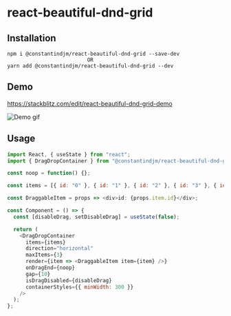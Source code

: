 # react-beautiful-dnd-grid

## Installation

```
npm i @constantindjm/react-beautiful-dnd-grid --save-dev
                          OR
yarn add @constantindjm/react-beautiful-dnd-grid --dev
```

## Demo

https://stackblitz.com/edit/react-beautiful-dnd-grid-demo

![Demo gif](./doc/demo.gif)

## Usage

```javascript
import React, { useState } from "react";
import { DragDropContainer } from "@constantindjm/react-beautiful-dnd-grid";

const noop = function() {};

const items = [{ id: "0" }, { id: "1" }, { id: "2" }, { id: "3" }, { id: "4" }];

const DraggableItem = props => <div>id: {props.item.id}</div>;

const Component = () => {
  const [disableDrag, setDisableDrag] = useState(false);

  return (
    <DragDropContainer
      items={items}
      direction="horizontal"
      maxItems={3}
      render={item => <DraggableItem item={item} />}
      onDragEnd={noop}
      gap={10}
      isDragDisabled={disableDrag}
      containerStyles={{ minWidth: 300 }}
    />
  );
};
```
